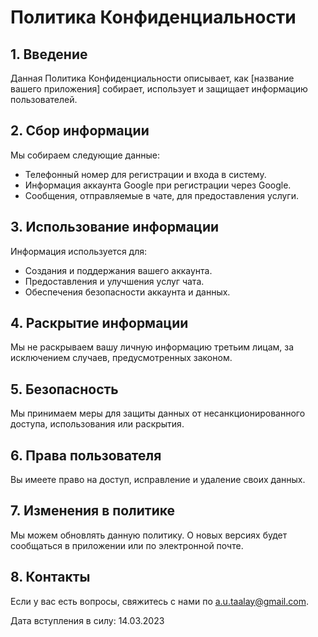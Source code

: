 # Политика Конфиденциальности

## 1. Введение
Данная Политика Конфиденциальности описывает, как [название вашего приложения] собирает, использует и защищает информацию пользователей.

## 2. Сбор информации
Мы собираем следующие данные:
- Телефонный номер для регистрации и входа в систему.
- Информация аккаунта Google при регистрации через Google.
- Сообщения, отправляемые в чате, для предоставления услуги.

## 3. Использование информации
Информация используется для:
- Создания и поддержания вашего аккаунта.
- Предоставления и улучшения услуг чата.
- Обеспечения безопасности аккаунта и данных.

## 4. Раскрытие информации
Мы не раскрываем вашу личную информацию третьим лицам, за исключением случаев, предусмотренных законом.

## 5. Безопасность
Мы принимаем меры для защиты данных от несанкционированного доступа, использования или раскрытия.

## 6. Права пользователя
Вы имеете право на доступ, исправление и удаление своих данных.

## 7. Изменения в политике
Мы можем обновлять данную политику. О новых версиях будет сообщаться в приложении или по электронной почте.

## 8. Контакты
Если у вас есть вопросы, свяжитесь с нами по a.u.taalay@gmail.com.

Дата вступления в силу: 14.03.2023
